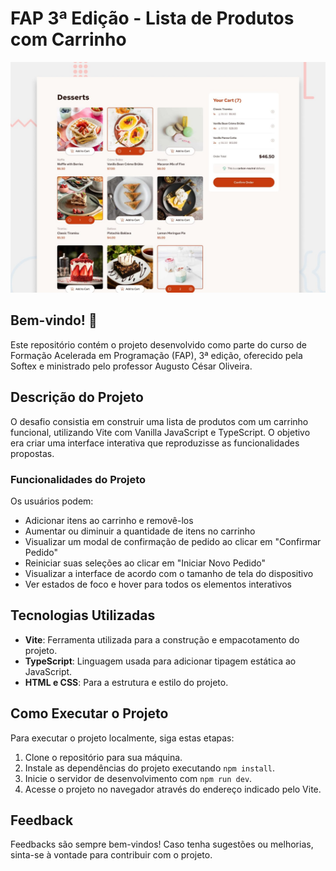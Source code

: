 
# FAP 3ª Edição - Lista de Produtos com Carrinho

![Visualização do projeto Lista de Produtos com Carrinho](./preview.jpg)

## Bem-vindo! 👋

Este repositório contém o projeto desenvolvido como parte do curso de Formação Acelerada em Programação (FAP), 3ª edição, oferecido pela Softex e ministrado pelo professor Augusto César Oliveira.

## Descrição do Projeto

O desafio consistia em construir uma lista de produtos com um carrinho funcional, utilizando Vite com Vanilla JavaScript e TypeScript. O objetivo era criar uma interface interativa que reproduzisse as funcionalidades propostas.

### Funcionalidades do Projeto

Os usuários podem:

- Adicionar itens ao carrinho e removê-los
- Aumentar ou diminuir a quantidade de itens no carrinho
- Visualizar um modal de confirmação de pedido ao clicar em "Confirmar Pedido"
- Reiniciar suas seleções ao clicar em "Iniciar Novo Pedido"
- Visualizar a interface de acordo com o tamanho de tela do dispositivo
- Ver estados de foco e hover para todos os elementos interativos

## Tecnologias Utilizadas

- **Vite**: Ferramenta utilizada para a construção e empacotamento do projeto.
- **TypeScript**: Linguagem usada para adicionar tipagem estática ao JavaScript.
- **HTML e CSS**: Para a estrutura e estilo do projeto.

## Como Executar o Projeto

Para executar o projeto localmente, siga estas etapas:

1. Clone o repositório para sua máquina.
2. Instale as dependências do projeto executando `npm install`.
3. Inicie o servidor de desenvolvimento com `npm run dev`.
4. Acesse o projeto no navegador através do endereço indicado pelo Vite.

## Feedback

Feedbacks são sempre bem-vindos! Caso tenha sugestões ou melhorias, sinta-se à vontade para contribuir com o projeto.
